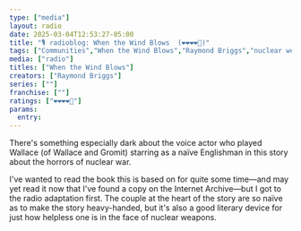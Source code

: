 ```yaml
---
type: ["media"]
layout: radio
date: 2025-03-04T12:53:27-05:00
title: "🎙️ radioblog: When the Wind Blows  (❤️❤️❤️❤️🖤)"
tags: ["Communities","When the Wind Blows","Raymond Briggs","nuclear weapons","Wallace and Gromit","radio"]
media: ["radio"]
titles: ["When the Wind Blows"]
creators: ["Raymond Briggs"]
series: [""]
franchise: [""]
ratings: ["❤️❤️❤️❤️🖤"]
params:
  entry: 
---
```


There's something especially dark about the voice actor who played Wallace (of Wallace and Gromit) starring as a naïve Englishman in this story about the horrors of nuclear war.

I've wanted to read the book this is based on for quite some time—and may yet read it now that I've found a copy on the Internet Archive—but I got to the radio adaptation first. The couple at the heart of the story are so naïve as to make the story heavy-handed, but it's also a good literary device for just how helpless one is in the face of nuclear weapons.
